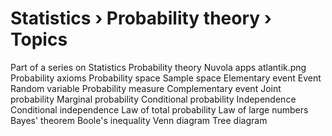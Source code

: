 # Statistics › Probability theory › Topics


Part of a series on Statistics
Probability theory
Nuvola apps atlantik.png
Probability axioms
Probability space Sample space Elementary event Event Random variable Probability measure
Complementary event Joint probability Marginal probability Conditional probability
Independence Conditional independence Law of total probability Law of large numbers Bayes' theorem Boole's inequality
Venn diagram Tree diagram
